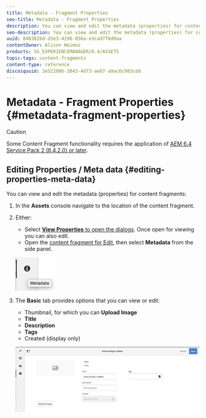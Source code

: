 ```yaml
---
title: Metadata - Fragment Properties
seo-title: Metadata - Fragment Properties
description: You can view and edit the metadata (properties) for content fragments.
seo-description: You can view and edit the metadata (properties) for content fragments.
uuid: 848382bd-d3e3-4196-856a-e3cad7f6d0aa
contentOwner: Alison Heimoz
products: SG_EXPERIENCEMANAGER/6.4/ASSETS
topic-tags: content-fragments
content-type: reference
discoiquuid: 3e52100b-3843-4d73-ae67-a9ac6c983cdd
---
```


# Metadata - Fragment Properties {#metadata-fragment-properties}

>[!CAUTION]
>
>Some Content Fragment functionality requires the application of [AEM 6.4 Service Pack 2 (6.4.2.0) or later](../../release-notes/sp-release-notes.md).

## Editing Properties / Meta data {#editing-properties-meta-data}

You can view and edit the metadata (properties) for content fragments:

1. In the **Assets** console navigate to the location of the content fragment.
1. Either:

    * Select [**View Properties** to open the dialogs](../../assets/using/managing-assets-touch-ui.md#editing-properties). Once open for viewing you can also edit.
    * Open the [content fragment for Edit](../../assets/using/content-fragments-managing.md#opening-the-fragment-editor), then select **Metadata** from the side panel.

   ![](assets/cfm-6420-06.png)

1. The **Basic** tab provides options that you can view or edit:

    * Thumbnail, for which you can **Upload Image**
    * **Title**
    * **Description**
    * **Tags**
    * Created (display only)

   ![](assets/cfm-6420-07.png)

